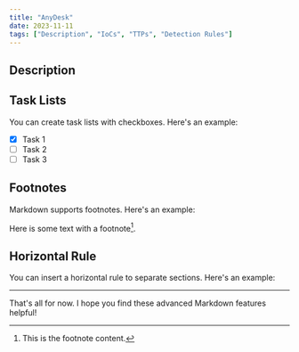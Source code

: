 ```yaml
---
title: "AnyDesk"
date: 2023-11-11
tags: ["Description", "IoCs", "TTPs", "Detection Rules"]
---
```


## Description



## Task Lists

You can create task lists with checkboxes. Here's an example:

- [x] Task 1
- [ ] Task 2
- [ ] Task 3

## Footnotes

Markdown supports footnotes. Here's an example:

Here is some text with a footnote[^1].

[^1]: This is the footnote content.

## Horizontal Rule

You can insert a horizontal rule to separate sections. Here's an example:

---

That's all for now. I hope you find these advanced Markdown features helpful!
